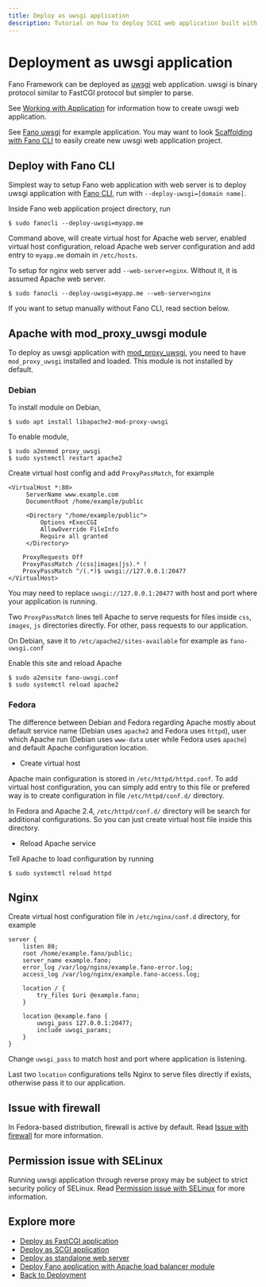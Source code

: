 ```yaml
---
title: Deploy as uwsgi application
description: Tutorial on how to deploy SCGI web application built with Fano Framework to various web servers.
---
```


<h1 class="major">Deployment as uwsgi application</h1>

Fano Framework can be deployed as [uwsgi](https://uwsgi-docs.readthedocs.io/en/latest/Protocol.html) web application. uwsgi is binary protocol similar to FastCGI protocol
but simpler to parse.

See [Working with Application](/working-with-application) for information how to create uwsgi web application.

See [Fano uwsgi](https://github.com/fanoframework/fano-uwsgi) for example application.
You may want to look [Scaffolding with Fano CLI](/scaffolding-with-fano-cli) to easily create new uwsgi web application project.

## Deploy with Fano CLI

Simplest way to setup Fano web application with web server is to deploy uwsgi application with [Fano CLI](https://github.com/fanoframework/fano-cli), run with `--deploy-uwsgi=[domain name]`.

Inside Fano web application project directory, run

```
$ sudo fanocli --deploy-uwsgi=myapp.me
```

Command above, will create virtual host for Apache web server, enabled virtual host configuration, reload Apache web server configuration and add entry to `myapp.me` domain in `/etc/hosts`.

To setup for nginx web server add `--web-server=nginx`. Without it, it is assumed Apache web server.

```
$ sudo fanocli --deploy-uwsgi=myapp.me --web-server=nginx
```

If you want to setup manually without Fano CLI, read section below.

## Apache with mod_proxy_uwsgi module

To deploy as uwsgi application with [mod_proxy_uwsgi](https://httpd.apache.org/docs/2.4/mod/mod_proxy_uwsgi.html), you need to have `mod_proxy_uwsgi` installed and loaded. This module is not installed by default.

### Debian

To install module on Debian,

```
$ sudo apt install libapache2-mod-proxy-uwsgi
```

To enable module,

```
$ sudo a2enmod proxy_uwsgi
$ sudo systemctl restart apache2
```

Create virtual host config and add `ProxyPassMatch`, for example

```
<VirtualHost *:80>
     ServerName www.example.com
     DocumentRoot /home/example/public

     <Directory "/home/example/public">
         Options +ExecCGI
         AllowOverride FileInfo
         Require all granted
     </Directory>

    ProxyRequests Off
    ProxyPassMatch /(css|images|js).* !
    ProxyPassMatch ^/(.*)$ uwsgi://127.0.0.1:20477
</VirtualHost>
```
You may need to replace `uwsgi://127.0.0.1:20477` with host and port where your
application is running.

Two `ProxyPassMatch` lines tell Apache to serve requests for
files inside `css`, `images`, `js` directories directly. For other, pass requests to our application.

On Debian, save it to `/etc/apache2/sites-available` for example as `fano-uwsgi.conf`

Enable this site and reload Apache

```
$ sudo a2ensite fano-uwsgi.conf
$ sudo systemctl reload apache2
```

### Fedora

The difference between Debian and Fedora regarding Apache mostly about default service name (Debian uses `apache2` and Fedora uses `httpd`), user which Apache run (Debian uses `www-data` user while Fedora uses `apache`) and default Apache configuration location.

- Create virtual host

Apache main configuration is stored in `/etc/httpd/httpd.conf`. To add virtual host configuration, you can simply add entry to this file or prefered way is to create configuration in file `/etc/httpd/conf.d/` directory.

In Fedora and Apache 2.4, `/etc/httpd/conf.d/` directory will be search for additional configurations. So you can just create virtual host file inside this directory.

- Reload Apache service

Tell Apache to load configuration by running

```
$ sudo systemctl reload httpd
```

## Nginx

Create virtual host configuration file in `/etc/nginx/conf.d` directory, for example

```
server {
    listen 80;
    root /home/example.fano/public;
    server_name example.fano;
    error_log /var/log/nginx/example.fano-error.log;
    access_log /var/log/nginx/example.fano-access.log;

    location / {
        try_files $uri @example.fano;
    }

    location @example.fano {
        uwsgi_pass 127.0.0.1:20477;
        include uwsgi_params;
    }
}
```
Change `uwsgi_pass` to match host and port where application is listening.

Last two `location` configurations tells Nginx to serve files directly if exists, otherwise pass it to our application.

## Issue with firewall

In Fedora-based distribution, firewall is active by default. Read [Issue with firewall](/deployment/scgi#issue-with-firewall) for more information.

## Permission issue with SELinux

Running uwsgi application through reverse proxy may be subject to strict security policy of SELinux. Read [Permission issue with SELinux](/deployment/scgi#permission-issue-with-selinux) for more information.

## Explore more

- [Deploy as FastCGI application](/deployment/fastcgi)
- [Deploy as SCGI application](/deployment/scgi)
- [Deploy as standalone web server](/deployment/standalone-web-server)
- [Deploy Fano application with Apache load balancer module](/deployment/load-balancer-setup)
- [Back to Deployment](/deployment)
